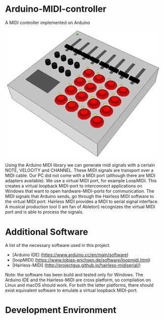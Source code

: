 # Arduino-MIDI-controller
A MIDI controller implemented on Arduino

![Concept design](extras/controller.jpg "Concept for the eventual design of the controller")

Using the Arduino MIDI library we can generate midi signals with a certain NOTE, VELOCITY and CHANNEL.
These MIDI signals are transport over a MIDI cable. Our PC did not come with a MIDI port (although there
are MIDI adapters available).
We use a virtual MIDI port, for example LoopMIDI. This creates a virtual loopback MIDI-port to interconnect applications 
on Windows that want to open hardware-MIDI-ports for communication.
The MIDI signals that Arduino sends, go through the Hairless MIDI software to the virtual MIDI port.
Hairless MIDI provides a MIDI to serial signal interface.
A musical production tool (I am fan of Ableton) recognizes the virtual MIDI port and is able to process
the signals.

# Additional Software
A list of the necessary software used in this project.

- [Arduino IDE] (https://www.arduino.cc/en/main/software)
- [loopMIDI] (https://www.tobias-erichsen.de/software/loopmidi.html)
- [Hairless-MIDI] (http://projectgus.github.io/hairless-midiserial/)

Note: the software has been build and tested only for Windows.
The Arduino IDE and the Hairless-MIDI are cross platform, so compilation on Linux and macOS
should work. For both the latter platforms, there should exist equivalent software to emulate
a virtual loopback MIDI-port.

# Development Environment
